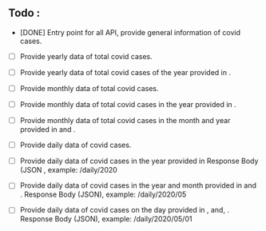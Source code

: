 


## Todo :

- [DONE] Entry point for all API, provide general information of covid cases.
- [ ] Provide yearly data of total covid cases.
- [ ] Provide yearly data of total covid cases of the year provided in <year>.
- [ ] Provide monthly data of total covid cases.
- [ ] Provide monthly data of total covid cases in the year provided in <year>.
- [ ] Provide monthly data of total covid cases in the month and year provided in <year> and <month>.
- [ ] Provide daily data of covid cases.
- [ ] Provide daily data of covid cases in the year provided in <year> Response Body (JSON , example: /daily/2020

- [ ] Provide daily data of covid cases in the year and month provided in <year> and <month>. Response Body (JSON), example: /daily/2020/05

- [ ] Provide daily data of covid cases on the day provided in <year>, <month> and, <date>. Response Body (JSON), example: /daily/2020/05/01


